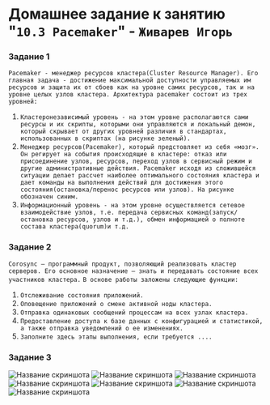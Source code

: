 # Домашнее задание к занятию "`10.3 Pacemaker`" - `Живарев Игорь`


### Задание 1

`Pacemaker - менеджер ресурсов кластера(Cluster Resource Manager). Его главная задача - достижение максимальной доступности управляемых им ресурсов и защита их от сбоев как на уровне самих ресурсов, так и на уровне целых узлов кластера. Архитектура pacemaker состоит из трех уровней:`

1. `Кластеронезависимый уровень - на этом уровне располагаются сами ресурсы и их скрипты, которыми они управляются и локальный демон, который скрывает от других уровней различия в стандартах, использованных в скриптах (на рисунке зеленый).`
2. `Менеджер ресурсов(Pacemaker), который предстовляет из себя «мозг». Он регирует на события происходящие в кластере: отказ или присоединение узлов, ресурсов, переход узлов в сервисный режим и другие административные действия. Pacemaker исходя из сложившейся ситуации делает рассчет наиболее оптимального состояния кластера и дает команды на выполнения действий для достижения этого состояния(остановка/перенос ресурсов или узлов). На рисунке обозначен синим.`
3. `Информационный уровень - на этом уровне осуществляется сетевое взаимодействие узлов, т.е. передача сервисных команд(запуск/остановка ресурсов, узлов и т.д.), обмен информацией о полноте состава кластера(quorum)и т.д.`


### Задание 2

`Corosync — программный продукт, позволяющий реализовать кластер серверов. Его основное назначение — знать и передавать состояние всех участников кластера.`
`В основе работы заложены следующие функции:`

1. `Отслеживание состояния приложений.`
2. `Оповещение приложений о смене активной ноды кластера.`
3. `Отправка одинаковых сообщений процессам на всех узлах кластера.`
4. `Предоставление доступа к базе данных с конфигурацией и статистикой, а также отправка уведомлений о ее изменениях.`
5. `Заполните здесь этапы выполнения, если требуется ....`


### Задание 3


![Название скриншота](img/10.3-01.png)
![Название скриншота](img/10.3-02.png)
![Название скриншота](img/10.3-03.png)
![Название скриншота](img/10.3-04.png)
![Название скриншота](img/10.3-05.png)
![Название скриншота](img/10.3-06.png)
![Название скриншота](img/10.3-07.png)

